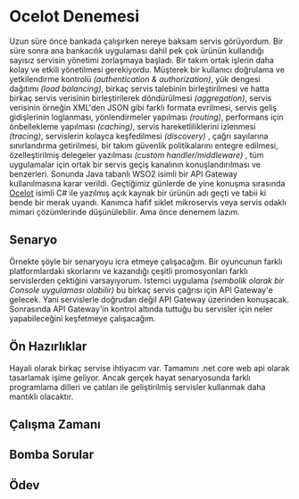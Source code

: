 # Ocelot Denemesi

Uzun süre önce bankada çalışırken nereye baksam servis görüyordum. Bir süre sonra ana bankacılık uygulaması dahil pek çok ürünün kullandığı sayısız servisin yönetimi zorlaşmaya başladı. Bir takım ortak işlerin daha kolay ve etkili yönetilmesi gerekiyordu. Müşterek bir kullanıcı doğrulama ve yetkilendirme kontrolü _(authentication & authorization)_, yük dengesi dağıtımı _(load balancing)_, birkaç servis talebinin birleştirilmesi ve hatta birkaç servis verisinin birleştirilerek döndürülmesi _(aggregation)_, servis verisinin örneğin XML'den JSON gibi farklı formata evrilmesi, servis geliş gidişlerinin loglanması, yönlendirmeler yapılması _(routing)_, performans için önbellekleme yapılması _(caching)_, servis hareketliliklerini izlenmesi _(tracing)_, servislerin kolayca keşfedilmesi _(discovery)_ , çağrı sayılarına sınırlandırma getirilmesi, bir takım güvenlik politikalarını entegre edilmesi, özelleştirilmiş delegeler yazılması _(custom handler/middleware)_ , tüm uygulamalar için ortak bir servis geçiş kanalının konuşlandırılması ve benzerleri. Sonunda Java tabanlı WSO2 isimli bir API Gateway kullanılmasına karar verildi. Geçtiğimiz günlerde de yine konuşma sırasında [Ocelot](https://github.com/ThreeMammals/Ocelot) isimli C# ile yazılmış açık kaynak bir ürünün adı geçti ve tabii ki bende bir merak uyandı. Kanımca hafif siklet mikroservis veya servis odaklı mimari çözümlerinde düşünülebilir. Ama önce denemem lazım.

## Senaryo

Örnekte şöyle bir senaryoyu icra etmeye çalışacağım. Bir oyuncunun farklı platformlardaki skorlarını ve kazandığı çeşitli promosyonları farklı servislerden çektiğini varsayıyorum. İstemci uygulama _(sembolik olarak bir Console uygulaması olabilir)_ bu birkaç servis çağrısı için API Gateway'e gelecek. Yani servislerle doğrudan değil API Gateway üzerinden konuşacak. Sonrasında API Gateway'in kontrol altında tuttuğu bu servisler için neler yapabileceğini keşfetmeye çalışacağım.

## Ön Hazırlıklar

Hayali olarak birkaç servise ihtiyacım var. Tamamını .net core web api olarak tasarlamak işime geliyor. Ancak gerçek hayat senaryosunda farklı programlama dilleri ve çatıları ile geliştirilmiş servisler kullanmak daha mantıklı olacaktır.

## Çalışma Zamanı

## Bomba Sorular

## Ödev